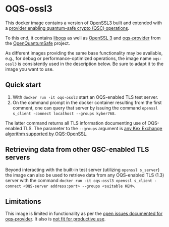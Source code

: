 # OQS-ossl3

This docker image contains a version of [OpenSSL3](https://github.com/openssl/openssl) built and extended with a [provider enabling quantum-safe crypto (QSC) operations](https://github.com/open-quantum-safe/oqs-provider).

To this end, it contains [liboqs](https://github.com/open-quantum-safe/liboqs) as well as [OpenSSL 3](https://github.com/openssl/openssl) and [oqs-provider](https://github.com/open-quantum-safe/oqs-provider) from the [OpenQuantumSafe](https://openquantumsafe.org) project.

As different images providing the same base functionality may be available, e.g., for debug or performance-optimized operations, the image name `oqs-ossl3` is consistently used in the description below. Be sure to adapt it to the image you want to use.

## Quick start

1) With `docker run -it oqs-ossl3` start an OQS-enabled TLS test server.
2) On the command prompt in the docker container resulting from the first comment, one can query that server by issuing the command `openssl s_client -connect localhost --groups kyber768`.

The latter command returns all TLS information documenting use of OQS-enabled TLS. The parameter to the `--groups` argument is [any Kex Exchange algorithm supported by OQS-OpenSSL](https://github.com/open-quantum-safe/oqs-provider#kem-algorithms).

## Retrieving data from other QSC-enabled TLS servers

Beyond interacting with the built-in test server (utilizing `openssl s_server`) the image can also be used to retrieve data from any OQS-enabled TLS (1.3) server with the command `docker run -it oqs-ossl3 openssl s_client -connect <OQS-server address:port> --groups <suitable KEM>`.

## Limitations

This image is limited in functionality as per the [open issues documented for oqs-provider](https://github.com/open-quantum-safe/oqs-provider/issues). It also is [not fit for productive use](https://github.com/open-quantum-safe/liboqs#limitations-and-security).
